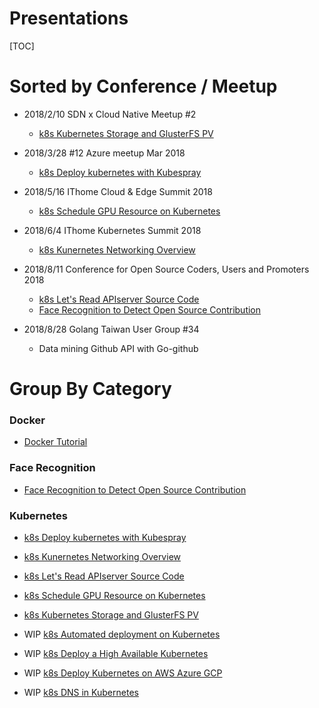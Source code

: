 Presentations
====

[TOC]

# Sorted by Conference / Meetup

- 2018/2/10	SDN x Cloud Native Meetup #2
  - [k8s Kubernetes Storage and GlusterFS PV](https://github.com/chechiachang/my-speeches/tree/master/k8s-storage-and-glusterf)
  
- 2018/3/28	#12 Azure meetup Mar 2018	
  - [k8s Deploy kubernetes with Kubespray](https://github.com/chechiachang/my-speeches/tree/master/k8s-kubespray-deploy-kubernetes-with-ansible)
  
- 2018/5/16	IThome Cloud & Edge Summit 2018
  - [k8s Schedule GPU Resource on Kubernetes](https://github.com/chechiachang/my-speeches/tree/master/k8s-schedule-gpu-jobs)
  
- 2018/6/4	IThome Kubernetes Summit 2018
  - [k8s Kunernetes Networking Overview](https://github.com/chechiachang/my-speeches/tree/master/k8s-network)
  
- 2018/8/11	Conference for Open Source Coders, Users and Promoters 2018
  - [k8s Let's Read APIserver Source Code](https://github.com/chechiachang/my-speeches/tree/master/k8s-read-source-code-apiserver)
  - [Face Recognition to Detect Open Source Contribution](https://github.com/chechiachang/my-speeches/tree/master/fr-ar-open-source-power-detector)
  
- 2018/8/28	Golang Taiwan User Group #34
  - Data mining Github API with Go-github

# Group By Category

### Docker 

- [Docker Tutorial](https://github.com/chechiachang/my-speeches/tree/master/docker-tutorial)

### Face Recognition

- [Face Recognition to Detect Open Source Contribution](https://github.com/chechiachang/my-speeches/tree/master/fr-ar-open-source-power-detector)

### Kubernetes

- [k8s Deploy kubernetes with Kubespray](https://github.com/chechiachang/my-speeches/tree/master/k8s-kubespray-deploy-kubernetes-with-ansible)

- [k8s Kunernetes Networking Overview](https://github.com/chechiachang/my-speeches/tree/master/k8s-network)

- [k8s Let's Read APIserver Source Code](https://github.com/chechiachang/my-speeches/tree/master/k8s-read-source-code-apiserver)

- [k8s Schedule GPU Resource on Kubernetes](https://github.com/chechiachang/my-speeches/tree/master/k8s-schedule-gpu-jobs)

- [k8s Kubernetes Storage and GlusterFS PV](https://github.com/chechiachang/my-speeches/tree/master/k8s-storage-and-glusterf)

- WIP [k8s Automated deployment on Kubernetes](https://github.com/chechiachang/my-speeches/tree/master/k8s-automated-container-deployment)

- WIP [k8s Deploy a High Available Kubernetes](https://github.com/chechiachang/my-speeches/tree/master/k8s-deploy-ha)

- WIP [k8s Deploy Kubernetes on AWS Azure GCP](https://github.com/chechiachang/my-speeches/tree/master/k8s-deploy-on-aws-azure-gcp)

- WIP [k8s DNS in Kubernetes](https://github.com/chechiachang/my-speeches/tree/master/k8s-kubedns)
